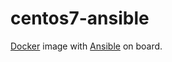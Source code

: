 centos7-ansible
=======

[Docker](https://www.docker.com/) image with [Ansible](http://www.ansible.com/home) on board.
